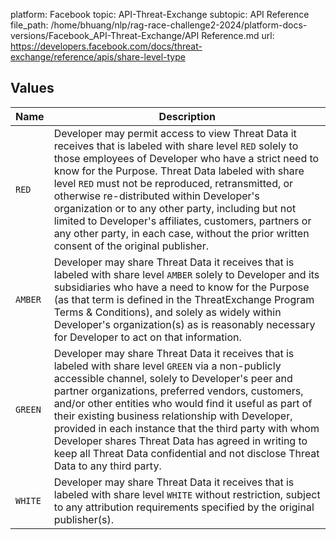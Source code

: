 platform: Facebook
topic: API-Threat-Exchange
subtopic: API Reference
file_path: /home/bhuang/nlp/rag-race-challenge2-2024/platform-docs-versions/Facebook_API-Threat-Exchange/API Reference.md
url: https://developers.facebook.com/docs/threat-exchange/reference/apis/share-level-type


## Values

| Name | Description |
| --- | --- |
| `RED` | Developer may permit access to view Threat Data it receives that is labeled with share level `RED` solely to those employees of Developer who have a strict need to know for the Purpose. Threat Data labeled with share level `RED` must not be reproduced, retransmitted, or otherwise re-distributed within Developer's organization or to any other party, including but not limited to Developer's affiliates, customers, partners or any other party, in each case, without the prior written consent of the original publisher. |
| `AMBER` | Developer may share Threat Data it receives that is labeled with share level `AMBER` solely to Developer and its subsidiaries who have a need to know for the Purpose (as that term is defined in the ThreatExchange Program Terms & Conditions), and solely as widely within Developer's organization(s) as is reasonably necessary for Developer to act on that information. |
| `GREEN` | Developer may share Threat Data it receives that is labeled with share level `GREEN` via a non-publicly accessible channel, solely to Developer's peer and partner organizations, preferred vendors, customers, and/or other entities who would find it useful as part of their existing business relationship with Developer, provided in each instance that the third party with whom Developer shares Threat Data has agreed in writing to keep all Threat Data confidential and not disclose Threat Data to any third party. |
| `WHITE` | Developer may share Threat Data it receives that is labeled with share level `WHITE` without restriction, subject to any attribution requirements specified by the original publisher(s). |